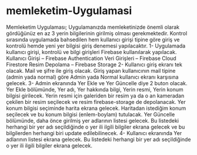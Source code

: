 # memleketim-Uygulamasi
Memleketim Uygulaması;
Uygulamanızda memleketinizde önemli olarak gördüğünüz en az 3 yerin bilgilerinin girilmiş olması 
gerekmektedir.
Kontrol sırasında uygulamada bahsedilen hem kullanıcı girişi tipine göre giriş ve kontrolü hemde yeni 
yer bilgisi giriş denemesi yapılacaktır.
1- Uygulamada kullanıcı girişi, kontrolü ve bilgi girişleri Firebase kullanılarak yapılacak.
 Kullanıcı Girişi – Firebase Authentication
 Veri Girişleri – Firebase Cloud Firestore
 Resim Depolama – Firebase Storage
2- Kullanıcı giriş ekranı tek olacak. Mail ve şifre ile giriş olacak. Giriş yapan kullanıcının mail tipine
(admin yada normal) göre Admin yada Normal kullanıcı ekranı karşısına gelecek.
3- Admin ekranında Yer Ekle ve Yer Güncelle diye 2 buton olacak.
 Yer Ekle bölümünde, Yer adı, Yer hakkında bilgi, Yerin resmi, Yerin konum bilgisi girilecek.
Yerin resmi için galeriden bir resim ya da o an kameradan çekilen bir resim seçilecek ve resim 
firebase-storage de depolanacak.
Yer konum bilgisi seçiminde harita ekrana gelecek. Haritadan istediğim konum seçilecek ve bu 
konum bilgisi (enlem-boylam) tutulacak.
 Yer Güncelle bölümünde, daha önce girilmiş yer adlarının listesi gelecek. Bu listedeki herhangi bir 
yer adı seçildiğinde o yer ili ilgili bilgiler ekrana gelecek ve bu bilgilerden herhangi biri update 
edilebilinecek.
4- Kullanıcı ekranında Yer adlarının listesi ekrana gelecek. Bu listedeki herhangi bir yer adı seçildiğinde 
o yer ili ilgili bilgiler ekrana gelecek.
